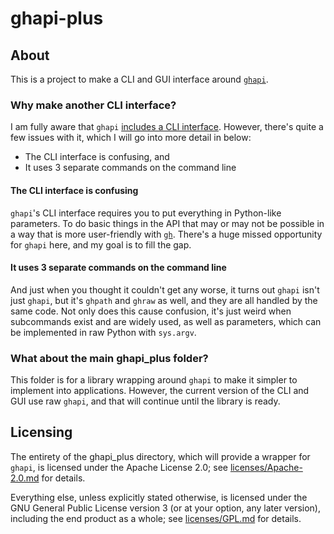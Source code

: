 # ghapi-plus

## About

This is a project to make a CLI and GUI interface around [`ghapi`](https://ghapi.fast.ai/).

### Why make another CLI interface?

I am fully aware that `ghapi` [includes a CLI interface](https://ghapi.fast.ai/cli.html). However, there's quite a few issues with it, which I will go into more detail in below:

- The CLI interface is confusing, and
- It uses 3 separate commands on the command line

#### The CLI interface is confusing

`ghapi`'s CLI interface requires you to put everything in Python-like parameters. To do basic things in the API that may or may not be possible in a way that is more user-friendly with [`gh`](https://cli.github.com). There's a huge missed opportunity for `ghapi` here, and my goal is to fill the gap.

#### It uses 3 separate commands on the command line

And just when you thought it couldn't get any worse, it turns out `ghapi` isn't just `ghapi`, but it's `ghpath` and `ghraw` as well, and they are all handled by the same code. Not only does this cause confusion, it's just weird when subcommands exist and are widely used, as well as parameters, which can be implemented in raw Python with `sys.argv`.

### What about the main ghapi_plus folder?

This folder is for a library wrapping around `ghapi` to make it simpler to implement into applications. However, the current version of the CLI and GUI use raw `ghapi`, and that will continue until the library is ready.

## Licensing

The entirety of the ghapi_plus directory, which will provide a wrapper for `ghapi`, is licensed under the Apache License 2.0; see [licenses/Apache-2.0.md](/licenses/Apache-2.0.md) for details.

Everything else, unless explicitly stated otherwise, is licensed under the GNU General Public License version 3 (or at your option, any later version), including the end product as a whole; see [licenses/GPL.md](/licenses/GPL.md) for details.
